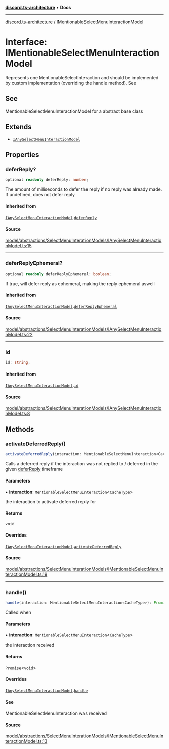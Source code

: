 [**discord.ts-architecture**](../README.md) • **Docs**

***

[discord.ts-architecture](../README.md) / IMentionableSelectMenuInteractionModel

# Interface: IMentionableSelectMenuInteractionModel

Represents one MentionableSelectInteraction and should be implemented by custom implementation (overriding the handle method).
See

## See

MentionableSelectMenuInteractionModel for a abstract base class

## Extends

- [`IAnySelectMenuInteractionModel`](IAnySelectMenuInteractionModel.md)

## Properties

### deferReply?

```ts
optional readonly deferReply: number;
```

The amount of milliseconds to defer the reply if no reply was already made. If undefined, does not defer reply

#### Inherited from

[`IAnySelectMenuInteractionModel`](IAnySelectMenuInteractionModel.md).[`deferReply`](IAnySelectMenuInteractionModel.md#deferreply)

#### Source

[model/abstractions/SelectMenuInterationModels/IAnySelectMenuInteractionModel.ts:15](https://github.com/scorixear/discord.ts-architecture/blob/23a5e89b62121558f2e262f887835068b27155b5/src/model/abstractions/SelectMenuInterationModels/IAnySelectMenuInteractionModel.ts#L15)

***

### deferReplyEphemeral?

```ts
optional readonly deferReplyEphemeral: boolean;
```

If true, will defer reply as ephemeral, making the reply ephemeral aswell

#### Inherited from

[`IAnySelectMenuInteractionModel`](IAnySelectMenuInteractionModel.md).[`deferReplyEphemeral`](IAnySelectMenuInteractionModel.md#deferreplyephemeral)

#### Source

[model/abstractions/SelectMenuInterationModels/IAnySelectMenuInteractionModel.ts:22](https://github.com/scorixear/discord.ts-architecture/blob/23a5e89b62121558f2e262f887835068b27155b5/src/model/abstractions/SelectMenuInterationModels/IAnySelectMenuInteractionModel.ts#L22)

***

### id

```ts
id: string;
```

#### Inherited from

[`IAnySelectMenuInteractionModel`](IAnySelectMenuInteractionModel.md).[`id`](IAnySelectMenuInteractionModel.md#id)

#### Source

[model/abstractions/SelectMenuInterationModels/IAnySelectMenuInteractionModel.ts:8](https://github.com/scorixear/discord.ts-architecture/blob/23a5e89b62121558f2e262f887835068b27155b5/src/model/abstractions/SelectMenuInterationModels/IAnySelectMenuInteractionModel.ts#L8)

## Methods

### activateDeferredReply()

```ts
activateDeferredReply(interaction: MentionableSelectMenuInteraction<CacheType>): void
```

Calls a deferred reply if the interaction was not replied to / deferred in the given [deferReply](IAnySelectMenuInteractionModel.md#deferreply) timeframe

#### Parameters

• **interaction**: `MentionableSelectMenuInteraction`\<`CacheType`\>

the interaction to activate deferred reply for

#### Returns

`void`

#### Overrides

[`IAnySelectMenuInteractionModel`](IAnySelectMenuInteractionModel.md).[`activateDeferredReply`](IAnySelectMenuInteractionModel.md#activatedeferredreply)

#### Source

[model/abstractions/SelectMenuInterationModels/IMentionableSelectMenuInteractionModel.ts:19](https://github.com/scorixear/discord.ts-architecture/blob/23a5e89b62121558f2e262f887835068b27155b5/src/model/abstractions/SelectMenuInterationModels/IMentionableSelectMenuInteractionModel.ts#L19)

***

### handle()

```ts
handle(interaction: MentionableSelectMenuInteraction<CacheType>): Promise<void>
```

Called when

#### Parameters

• **interaction**: `MentionableSelectMenuInteraction`\<`CacheType`\>

the interaction received

#### Returns

`Promise`\<`void`\>

#### Overrides

[`IAnySelectMenuInteractionModel`](IAnySelectMenuInteractionModel.md).[`handle`](IAnySelectMenuInteractionModel.md#handle)

#### See

MentionableSelectMenuInteraction was received

#### Source

[model/abstractions/SelectMenuInterationModels/IMentionableSelectMenuInteractionModel.ts:13](https://github.com/scorixear/discord.ts-architecture/blob/23a5e89b62121558f2e262f887835068b27155b5/src/model/abstractions/SelectMenuInterationModels/IMentionableSelectMenuInteractionModel.ts#L13)
